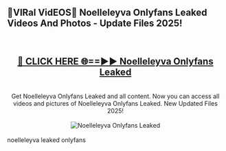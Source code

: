 <h2>🔴VIRal VidEOS🔴 Noelleleyva Onlyfans Leaked Videos And Photos - Update Files 2025!</h2>
<br>
<div align="center">
<h2><a href="https://virallinks.top/odZfE0" rel="nofollow">🔴 CLICK HERE 🌐==►► Noelleleyva Onlyfans Leaked</a></h2>
<br>
Get Noelleleyva Onlyfans Leaked and all content. Now you can access all videos and pictures of Noelleleyva Onlyfans Leaked. New Updated Files 2025!
<br>
<br>
<a href="https://virallinks.top/odZfE0" rel="nofollow" data-target="animated-image.originalLink"><img src="https://i.imgur.com/dJHk4Zq.gif)" alt="Noelleleyva Onlyfans Leaked" style="max-width: 100%; display: inline-block;" data-target="animated-image.originalImage"></a>
</div>
<br>
noelleleyva leaked onlyfans
